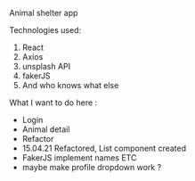 Animal shelter app

Technologies used:
1. React
2. Axios
3. unsplash API
4. fakerJS
5. And who knows what else

What I want to do here :

- Login
- Animal detail
- Refactor 
- 15.04.21 Refactored, List component created 
- FakerJS implement names ETC
- maybe make profile dropdown work ? 